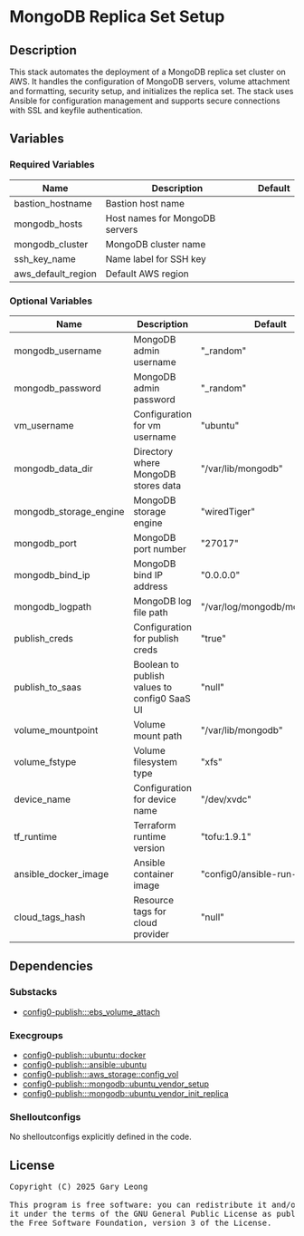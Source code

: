 # MongoDB Replica Set Setup

## Description
This stack automates the deployment of a MongoDB replica set cluster on AWS. It handles the configuration of MongoDB servers, volume attachment and formatting, security setup, and initializes the replica set. The stack uses Ansible for configuration management and supports secure connections with SSL and keyfile authentication.

## Variables

### Required Variables

| Name | Description | Default |
|------|-------------|---------|
| bastion_hostname | Bastion host name | &nbsp; |
| mongodb_hosts | Host names for MongoDB servers | &nbsp; |
| mongodb_cluster | MongoDB cluster name | &nbsp; |
| ssh_key_name | Name label for SSH key | &nbsp; |
| aws_default_region | Default AWS region | &nbsp; |

### Optional Variables

| Name | Description | Default |
|------|-------------|---------|
| mongodb_username | MongoDB admin username | "_random" |
| mongodb_password | MongoDB admin password | "_random" |
| vm_username | Configuration for vm username | "ubuntu" |
| mongodb_data_dir | Directory where MongoDB stores data | "/var/lib/mongodb" |
| mongodb_storage_engine | MongoDB storage engine | "wiredTiger" |
| mongodb_port | MongoDB port number | "27017" |
| mongodb_bind_ip | MongoDB bind IP address | "0.0.0.0" |
| mongodb_logpath | MongoDB log file path | "/var/log/mongodb/mongod.log" |
| publish_creds | Configuration for publish creds | "true" |
| publish_to_saas | Boolean to publish values to config0 SaaS UI | "null" |
| volume_mountpoint | Volume mount path | "/var/lib/mongodb" |
| volume_fstype | Volume filesystem type | "xfs" |
| device_name | Configuration for device name | "/dev/xvdc" |
| tf_runtime | Terraform runtime version | "tofu:1.9.1" |
| ansible_docker_image | Ansible container image | "config0/ansible-run-env" |
| cloud_tags_hash | Resource tags for cloud provider | "null" |

## Dependencies

### Substacks
- [config0-publish:::ebs_volume_attach](https://api-app.config0.com/web_api/v1.0/stacks/config0-publish/ebs_volume_attach)

### Execgroups
- [config0-publish:::ubuntu::docker](https://api-app.config0.com/web_api/v1.0/exec/groups/config0-publish/ubuntu/docker)
- [config0-publish:::ansible::ubuntu](https://api-app.config0.com/web_api/v1.0/exec/groups/config0-publish/ansible/ubuntu)
- [config0-publish:::aws_storage::config_vol](https://api-app.config0.com/web_api/v1.0/exec/groups/config0-publish/aws_storage/config_vol)
- [config0-publish:::mongodb::ubuntu_vendor_setup](https://api-app.config0.com/web_api/v1.0/exec/groups/config0-publish/mongodb/ubuntu_vendor_setup)
- [config0-publish:::mongodb::ubuntu_vendor_init_replica](https://api-app.config0.com/web_api/v1.0/exec/groups/config0-publish/mongodb/ubuntu_vendor_init_replica)

### Shelloutconfigs
No shelloutconfigs explicitly defined in the code.

## License
<pre>
Copyright (C) 2025 Gary Leong <gary@config0.com>

This program is free software: you can redistribute it and/or modify
it under the terms of the GNU General Public License as published by
the Free Software Foundation, version 3 of the License.
</pre>